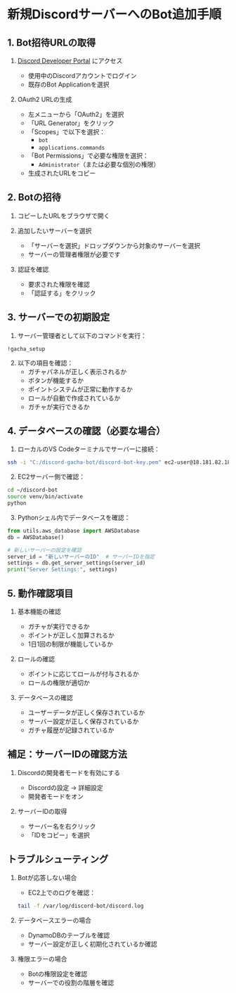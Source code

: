 # 新規DiscordサーバーへのBot追加手順

## 1. Bot招待URLの取得

1. [Discord Developer Portal](https://discord.com/developers/applications) にアクセス
   - 使用中のDiscordアカウントでログイン
   - 既存のBot Applicationを選択

2. OAuth2 URLの生成
   - 左メニューから「OAuth2」を選択
   - 「URL Generator」をクリック
   - 「Scopes」で以下を選択：
     - `bot`
     - `applications.commands`
   - 「Bot Permissions」で必要な権限を選択：
     - `Administrator`（または必要な個別の権限）
   - 生成されたURLをコピー

## 2. Botの招待

1. コピーしたURLをブラウザで開く

2. 追加したいサーバーを選択
   - 「サーバーを選択」ドロップダウンから対象のサーバーを選択
   - サーバーの管理者権限が必要です

3. 認証を確認
   - 要求された権限を確認
   - 「認証する」をクリック

## 3. サーバーでの初期設定

1. サーバー管理者として以下のコマンドを実行：
```
!gacha_setup
```

2. 以下の項目を確認：
   - ガチャパネルが正しく表示されるか
   - ボタンが機能するか
   - ポイントシステムが正常に動作するか
   - ロールが自動で作成されているか
   - ガチャが実行できるか

## 4. データベースの確認（必要な場合）

1. ローカルのVS Codeターミナルでサーバーに接続：
```bash
ssh -i "C:/discord-gacha-bot/discord-bot-key.pem" ec2-user@18.181.82.180
```

2. EC2サーバー側で確認：
```bash
cd ~/discord-bot
source venv/bin/activate
python
```

3. Pythonシェル内でデータベースを確認：
```python
from utils.aws_database import AWSDatabase
db = AWSDatabase()

# 新しいサーバーの設定を確認
server_id = "新しいサーバーのID"  # サーバーIDを指定
settings = db.get_server_settings(server_id)
print("Server Settings:", settings)
```

## 5. 動作確認項目

1. 基本機能の確認
   - ガチャが実行できるか
   - ポイントが正しく加算されるか
   - 1日1回の制限が機能しているか

2. ロールの確認
   - ポイントに応じてロールが付与されるか
   - ロールの権限が適切か

3. データベースの確認
   - ユーザーデータが正しく保存されているか
   - サーバー設定が正しく保存されているか
   - ガチャ履歴が記録されているか

## 補足：サーバーIDの確認方法

1. Discordの開発者モードを有効にする
   - Discordの設定 → 詳細設定
   - 開発者モードをオン

2. サーバーIDの取得
   - サーバー名を右クリック
   - 「IDをコピー」を選択

## トラブルシューティング

1. Botが応答しない場合
   - EC2上でのログを確認：
   ```bash
   tail -f /var/log/discord-bot/discord.log
   ```

2. データベースエラーの場合
   - DynamoDBのテーブルを確認
   - サーバー設定が正しく初期化されているか確認

3. 権限エラーの場合
   - Botの権限設定を確認
   - サーバーでの役割の階層を確認